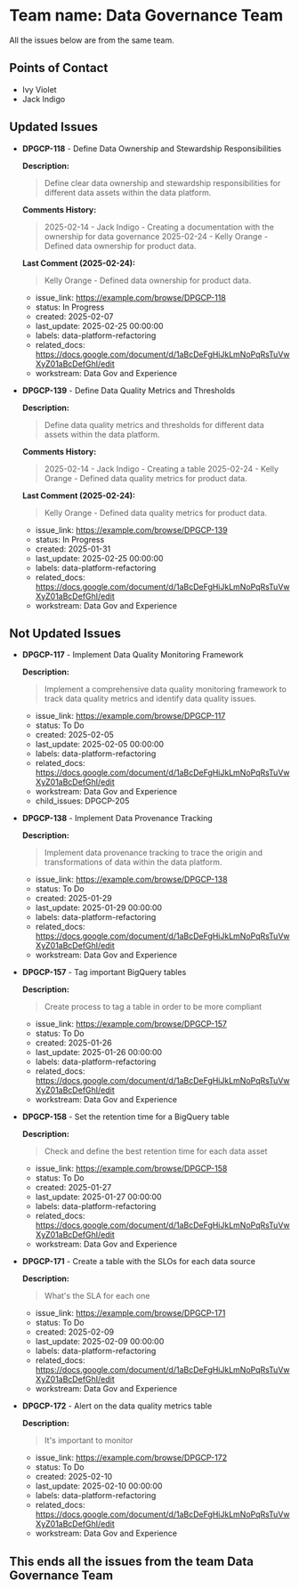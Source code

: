 # Team name: Data Governance Team

All the issues below are from the same team.

## Points of Contact
- Ivy Violet
- Jack Indigo

## Updated Issues

- **DPGCP-118** - Define Data Ownership and Stewardship Responsibilities

  **Description:**
  > Define clear data ownership and stewardship responsibilities for different data assets within the data platform.

  **Comments History:**
  > 2025-02-14 - Jack Indigo - Creating a documentation with the ownership for data governance
  > 2025-02-24 - Kelly Orange - Defined data ownership for product data.

  **Last Comment (2025-02-24):**
  > Kelly Orange - Defined data ownership for product data.

  - issue_link: https://example.com/browse/DPGCP-118
  - status: In Progress
  - created: 2025-02-07
  - last_update: 2025-02-25 00:00:00
  - labels: data-platform-refactoring
  - related_docs: https://docs.google.com/document/d/1aBcDeFgHiJkLmNoPqRsTuVwXyZ01aBcDefGhI/edit
  - workstream: Data Gov and Experience

- **DPGCP-139** - Define Data Quality Metrics and Thresholds

  **Description:**
  > Define data quality metrics and thresholds for different data assets within the data platform.

  **Comments History:**
  > 2025-02-14 - Jack Indigo - Creating a table
  > 2025-02-24 - Kelly Orange - Defined data quality metrics for product data.

  **Last Comment (2025-02-24):**
  > Kelly Orange - Defined data quality metrics for product data.

  - issue_link: https://example.com/browse/DPGCP-139
  - status: In Progress
  - created: 2025-01-31
  - last_update: 2025-02-25 00:00:00
  - labels: data-platform-refactoring
  - related_docs: https://docs.google.com/document/d/1aBcDeFgHiJkLmNoPqRsTuVwXyZ01aBcDefGhI/edit
  - workstream: Data Gov and Experience

## Not Updated Issues

- **DPGCP-117** - Implement Data Quality Monitoring Framework

  **Description:**
  > Implement a comprehensive data quality monitoring framework to track data quality metrics and identify data quality issues.

  - issue_link: https://example.com/browse/DPGCP-117
  - status: To Do
  - created: 2025-02-05
  - last_update: 2025-02-05 00:00:00
  - labels: data-platform-refactoring
  - related_docs: https://docs.google.com/document/d/1aBcDeFgHiJkLmNoPqRsTuVwXyZ01aBcDefGhI/edit
  - workstream: Data Gov and Experience
  - child_issues: DPGCP-205

- **DPGCP-138** - Implement Data Provenance Tracking

  **Description:**
  > Implement data provenance tracking to trace the origin and transformations of data within the data platform.

  - issue_link: https://example.com/browse/DPGCP-138
  - status: To Do
  - created: 2025-01-29
  - last_update: 2025-01-29 00:00:00
  - labels: data-platform-refactoring
  - related_docs: https://docs.google.com/document/d/1aBcDeFgHiJkLmNoPqRsTuVwXyZ01aBcDefGhI/edit
  - workstream: Data Gov and Experience

- **DPGCP-157** - Tag important BigQuery tables

  **Description:**
  > Create process to tag a table in order to be more compliant

  - issue_link: https://example.com/browse/DPGCP-157
  - status: To Do
  - created: 2025-01-26
  - last_update: 2025-01-26 00:00:00
  - labels: data-platform-refactoring
  - related_docs: https://docs.google.com/document/d/1aBcDeFgHiJkLmNoPqRsTuVwXyZ01aBcDefGhI/edit
  - workstream: Data Gov and Experience

- **DPGCP-158** - Set the retention time for a BigQuery table

  **Description:**
  > Check and define the best retention time for each data asset

  - issue_link: https://example.com/browse/DPGCP-158
  - status: To Do
  - created: 2025-01-27
  - last_update: 2025-01-27 00:00:00
  - labels: data-platform-refactoring
  - related_docs: https://docs.google.com/document/d/1aBcDeFgHiJkLmNoPqRsTuVwXyZ01aBcDefGhI/edit
  - workstream: Data Gov and Experience

- **DPGCP-171** - Create a table with the SLOs for each data source

  **Description:**
  > What's the SLA for each one

  - issue_link: https://example.com/browse/DPGCP-171
  - status: To Do
  - created: 2025-02-09
  - last_update: 2025-02-09 00:00:00
  - labels: data-platform-refactoring
  - related_docs: https://docs.google.com/document/d/1aBcDeFgHiJkLmNoPqRsTuVwXyZ01aBcDefGhI/edit
  - workstream: Data Gov and Experience

- **DPGCP-172** - Alert on the data quality metrics table

  **Description:**
  > It's important to monitor

  - issue_link: https://example.com/browse/DPGCP-172
  - status: To Do
  - created: 2025-02-10
  - last_update: 2025-02-10 00:00:00
  - labels: data-platform-refactoring
  - related_docs: https://docs.google.com/document/d/1aBcDeFgHiJkLmNoPqRsTuVwXyZ01aBcDefGhI/edit
  - workstream: Data Gov and Experience

## This ends all the issues from the team Data Governance Team

